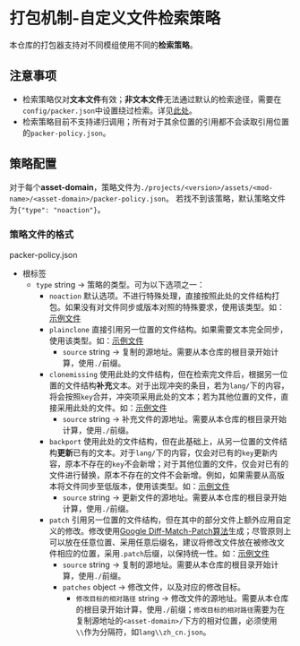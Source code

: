 # 打包机制-自定义文件检索策略

本仓库的打包器支持对不同模组使用不同的**检索策略**。
## 注意事项
- 检索策略仅对**文本文件**有效；**非文本文件**无法通过默认的检索途径，需要在`config/packer.json`中设置绕过检索。详见[此处](./CONTRIBUTING.md#configpackerjson)。
- 检索策略目前不支持递归调用；所有对于其余位置的引用都不会读取引用位置的`packer-policy.json`。

## 策略配置

对于每个**asset-domain**，策略文件为`./projects/<version>/assets/<mod-name>/<asset-domain>/packer-policy.json`。
若找不到该策略，默认策略文件为`{"type": "noaction"}`。

### 策略文件的格式

packer-policy.json

- 根标签
  - `type` string -> 策略的类型。可为以下选项之一：
    - `noaction` 默认选项。不进行特殊处理，直接按照此处的文件结构打包。如果没有对文件同步或版本对照的特殊要求，使用该类型。如：[示例文件](./projects/1.19/assets/0-example-nop/nop/packer-policy.json)
    - `plainclone` 直接引用另一位置的文件结构。如果需要文本完全同步，使用该类型。如：[示例文件](./projects/1.19/assets/0-example-simple-clone/clone/packer-policy.json)
      - `source` string -> 复制的源地址。需要从本仓库的根目录开始计算，使用`./`前缀。
    - `clonemissing` 使用此处的文件结构，但在检索完文件后，根据另一位置的文件结构**补充**文本。对于出现冲突的条目，若为`lang/`下的内容，将会按照`key`合并，冲突项采用此处的文本；若为其他位置的文件，直接采用此处的文件。如：[示例文件](./projects/1.19/assets/0-example-mixed-clone/mixed-clone/packer-policy.json)
      - `source` string -> 补充文件的源地址。需要从本仓库的根目录开始计算，使用`./`前缀。
    - `backport` 使用此处的文件结构，但在此基础上，从另一位置的文件结构**更新**已有的文本。对于`lang/`下的内容，仅会对已有的`key`更新内容，原本不存在的`key`不会新增；对于其他位置的文件，仅会对已有的文件进行替换，原本不存在的文件不会新增。例如，如果需要从高版本将文件同步至低版本，使用该类型。如：[示例文件](./projects/1.19/assets/0-example-port/port/packer-policy.json)
      - `source` string -> 更新文件的源地址。需要从本仓库的根目录开始计算，使用`./`前缀。
    - `patch` 引用另一位置的文件结构，但在其中的部分文件上额外应用自定义的修改。修改使用[Google Diff-Match-Patch算法](https://github.com/google/diff-match-patch)生成；尽管原则上可以放在任意位置、采用任意后缀名，建议将修改文件放在被修改文件相应的位置，采用`.patch`后缀，以保持统一性。如：[示例文件](./projects/1.19/assets/0-example-patch/patch/packer-policy.json)
      - `source` string -> 复制的源地址。需要从本仓库的根目录开始计算，使用`./`前缀。
      - `patches` object -> 修改文件，以及对应的修改目标。
        - `修改目标的相对路径` string -> 修改文件的源地址。需要从本仓库的根目录开始计算，使用`./`前缀；`修改目标的相对路径`需要为在复制源地址的`<asset-domain>/`下方的相对位置，必须使用`\\`作为分隔符，如`lang\\zh_cn.json`。
